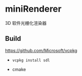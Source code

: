 # miniRenderer
3D 软件光栅化渲染器

## Build

https://github.com/Microsoft/vcpkg

- ```
  vcpkg install sdl
  ```

- cmake

